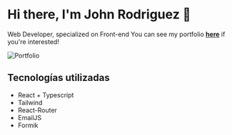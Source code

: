 # Hi there, I'm John Rodriguez 👋

Web Developer, specialized on Front-end
You can see my portfolio [**here**](https://aimajoke.github.io/themoviedb-api/public/) if you're interested!

![Portfolio](https://i.postimg.cc/dt5Dh8r8/aimajoke-github-io-Aimajoke.png)
## Tecnologías utilizadas 
 - React + Typescript
 - Tailwind
 - React-Router
 - EmailJS
 - Formik
<!--
**Aimajoke/aimajoke** is a ✨ _special_ ✨ repository because its `README.md` (this file) appears on your GitHub profile.

Here are some ideas to get you started:

- 🔭 I’m currently working on ...
- 🌱 I’m currently learning ...
- 👯 I’m looking to collaborate on ...
- 🤔 I’m looking for help with ...
- 💬 Ask me about ...
- 📫 How to reach me: ...
- 😄 Pronouns: ...
- ⚡ Fun fact: ...
-->
